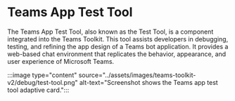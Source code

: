 # Teams App Test Tool

The Teams App Test Tool, also known as the Test Tool, is a component integrated into the Teams Toolkit. This tool assists developers in debugging, testing, and refining the app design of a Teams bot application. It provides a web-based chat environment that replicates the behavior, appearance, and user experience of Microsoft Teams.

   :::image type="content" source="../assets/images/teams-toolkit-v2/debug/test-tool.png" alt-text="Screenshot shows the Teams app test tool adaptive card.":::
